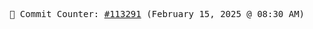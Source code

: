 <p align="center">
    <samp>
        📮 Commit Counter: <a href="https://github.com/Javascript-void0/Javascript-void0/commits/main">#113291</a> (February 15, 2025 @ 08:30 AM)
    </samp>
</p>